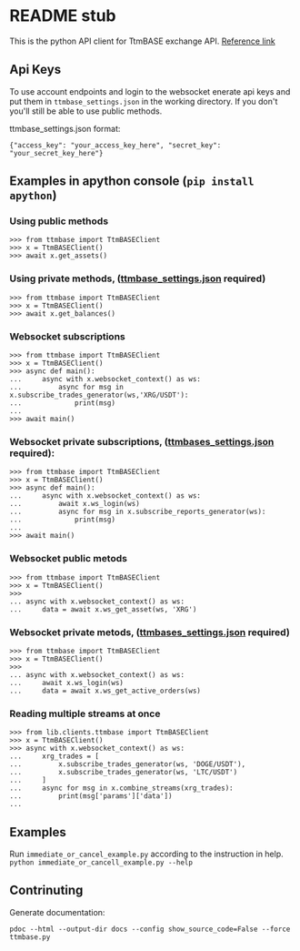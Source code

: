 # README  stub
This is the python API client for TtmBASE exchange API. [Reference link](https://htmlpreview.github.io/?https://github.com/KarolTrzeszczkowski/TtmBASEPythonApiClient/blob/master/docs/ttmbase.html)

<a name="settings"></a>
## Api Keys 
To use account endpoints and login to the websocket enerate api keys and put them in `ttmbase_settings.json` in the working directory. If you don't you'll still be able to use public methods.

ttmbase_settings.json format:
```
{"access_key": "your_access_key_here", "secret_key": "your_secret_key_here"}
```


## Examples in apython console (`pip install apython`)

### Using public methods
```
>>> from ttmbase import TtmBASEClient
>>> x = TtmBASEClient()
>>> await x.get_assets()
```
### Using private methods,  ([ttmbase_settings.json](#settings) required)
```
>>> from ttmbase import TtmBASEClient
>>> x = TtmBASEClient()
>>> await x.get_balances()
```
### Websocket subscriptions
```
>>> from ttmbase import TtmBASEClient
>>> x = TtmBASEClient()
>>> async def main():
...     async with x.websocket_context() as ws:
...         async for msg in x.subscribe_trades_generator(ws,'XRG/USDT'):
...             print(msg)
... 
>>> await main()
```

### Websocket private subscriptions,  ([ttmbases_settings.json](#settings) required):
```
>>> from ttmbase import TtmBASEClient
>>> x = TtmBASEClient()
>>> async def main():
...     async with x.websocket_context() as ws:
...         await x.ws_login(ws)
...         async for msg in x.subscribe_reports_generator(ws):
...             print(msg)
... 
>>> await main()
```
### Websocket public metods
```
>>> from ttmbase import TtmBASEClient
>>> x = TtmBASEClient()
>>> 
... async with x.websocket_context() as ws:
...     data = await x.ws_get_asset(ws, 'XRG')

```
### Websocket private metods,  ([ttmbases_settings.json](#settings) required)
```
>>> from ttmbase import TtmBASEClient
>>> x = TtmBASEClient()
>>> 
... async with x.websocket_context() as ws:
...     await x.ws_login(ws)
...     data = await x.ws_get_active_orders(ws)

```
### Reading multiple streams at once
```
>>> from lib.clients.ttmbase import TtmBASEClient
>>> x = TtmBASEClient()
>>> async with x.websocket_context() as ws:
...     xrg_trades = [
...         x.subscribe_trades_generator(ws, 'DOGE/USDT'),
...         x.subscribe_trades_generator(ws, 'LTC/USDT')
...     ]
...     async for msg in x.combine_streams(xrg_trades):
...         print(msg['params']['data'])
... 
```
## Examples

Run `immediate_or_cancel_example.py` according to the instruction in help. `python immediate_or_cancell_example.py --help`

## Contrinuting
Generate documentation: 
```
pdoc --html --output-dir docs --config show_source_code=False --force ttmbase.py
```
